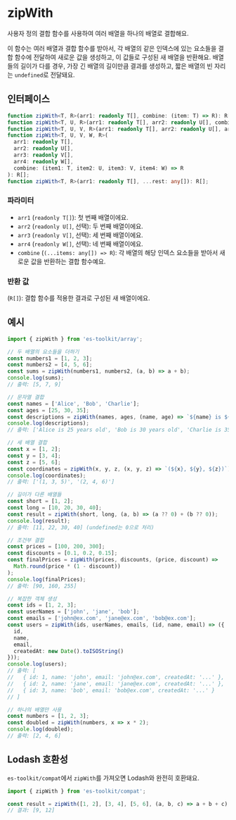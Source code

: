 # zipWith

사용자 정의 결합 함수를 사용하여 여러 배열을 하나의 배열로 결합해요.

이 함수는 여러 배열과 결합 함수를 받아서, 각 배열의 같은 인덱스에 있는 요소들을 결합 함수에 전달하여 새로운 값을 생성하고, 이 값들로 구성된 새 배열을 반환해요. 배열들의 길이가 다를 경우, 가장 긴 배열의 길이만큼 결과를 생성하고, 짧은 배열의 빈 자리는 `undefined`로 전달돼요.

## 인터페이스

```typescript
function zipWith<T, R>(arr1: readonly T[], combine: (item: T) => R): R[];
function zipWith<T, U, R>(arr1: readonly T[], arr2: readonly U[], combine: (item1: T, item2: U) => R): R[];
function zipWith<T, U, V, R>(arr1: readonly T[], arr2: readonly U[], arr3: readonly V[], combine: (item1: T, item2: U, item3: V) => R): R[];
function zipWith<T, U, V, W, R>(
  arr1: readonly T[], 
  arr2: readonly U[], 
  arr3: readonly V[], 
  arr4: readonly W[], 
  combine: (item1: T, item2: U, item3: V, item4: W) => R
): R[];
function zipWith<T, R>(arr1: readonly T[], ...rest: any[]): R[];
```

### 파라미터

- `arr1` (`readonly T[]`): 첫 번째 배열이에요.
- `arr2` (`readonly U[]`, 선택): 두 번째 배열이에요.
- `arr3` (`readonly V[]`, 선택): 세 번째 배열이에요.
- `arr4` (`readonly W[]`, 선택): 네 번째 배열이에요.
- `combine` (`(...items: any[]) => R`): 각 배열의 해당 인덱스 요소들을 받아서 새로운 값을 반환하는 결합 함수예요.

### 반환 값

(`R[]`): 결합 함수를 적용한 결과로 구성된 새 배열이에요.

## 예시

```typescript
import { zipWith } from 'es-toolkit/array';

// 두 배열의 요소들을 더하기
const numbers1 = [1, 2, 3];
const numbers2 = [4, 5, 6];
const sums = zipWith(numbers1, numbers2, (a, b) => a + b);
console.log(sums);
// 출력: [5, 7, 9]

// 문자열 결합
const names = ['Alice', 'Bob', 'Charlie'];
const ages = [25, 30, 35];
const descriptions = zipWith(names, ages, (name, age) => `${name} is ${age} years old`);
console.log(descriptions);
// 출력: ['Alice is 25 years old', 'Bob is 30 years old', 'Charlie is 35 years old']

// 세 배열 결합
const x = [1, 2];
const y = [3, 4];
const z = [5, 6];
const coordinates = zipWith(x, y, z, (x, y, z) => `(${x}, ${y}, ${z})`);
console.log(coordinates);
// 출력: ['(1, 3, 5)', '(2, 4, 6)']

// 길이가 다른 배열들
const short = [1, 2];
const long = [10, 20, 30, 40];
const result = zipWith(short, long, (a, b) => (a ?? 0) + (b ?? 0));
console.log(result);
// 출력: [11, 22, 30, 40] (undefined는 0으로 처리)

// 조건부 결합
const prices = [100, 200, 300];
const discounts = [0.1, 0.2, 0.15];
const finalPrices = zipWith(prices, discounts, (price, discount) => 
  Math.round(price * (1 - discount))
);
console.log(finalPrices);
// 출력: [90, 160, 255]

// 복잡한 객체 생성
const ids = [1, 2, 3];
const userNames = ['john', 'jane', 'bob'];
const emails = ['john@ex.com', 'jane@ex.com', 'bob@ex.com'];
const users = zipWith(ids, userNames, emails, (id, name, email) => ({
  id,
  name,
  email,
  createdAt: new Date().toISOString()
}));
console.log(users);
// 출력: [
//   { id: 1, name: 'john', email: 'john@ex.com', createdAt: '...' },
//   { id: 2, name: 'jane', email: 'jane@ex.com', createdAt: '...' },
//   { id: 3, name: 'bob', email: 'bob@ex.com', createdAt: '...' }
// ]

// 하나의 배열만 사용
const numbers = [1, 2, 3];
const doubled = zipWith(numbers, x => x * 2);
console.log(doubled);
// 출력: [2, 4, 6]
```

## Lodash 호환성

`es-toolkit/compat`에서 `zipWith`를 가져오면 Lodash와 완전히 호환돼요.

```typescript
import { zipWith } from 'es-toolkit/compat';

const result = zipWith([1, 2], [3, 4], [5, 6], (a, b, c) => a + b + c);
// 결과: [9, 12]
```
